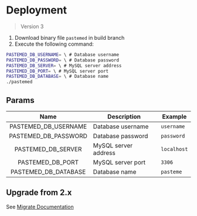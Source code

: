# Deployment

> Version 3

1. Download binary file `pastemed` in build branch
2. Execute the following command:

```bash
PASTEMED_DB_USERNAME= \ # Database username
PASTEMED_DB_PASSWORD= \ # Database password
PASTEMED_DB_SERVER= \ # MySQL server address
PASTEMED_DB_PORT= \ # MySQL server port
PASTEMED_DB_DATABASE= \ # Database name
./pastemed
```

## Params

| Name | Description | Example |
| :---: | --- | --- |
| PASTEMED_DB_USERNAME | Database username | `username` |
| PASTEMED_DB_PASSWORD | Database password | `password` |
| PASTEMED_DB_SERVER | MySQL server address | `localhost` |
| PASTEMED_DB_PORT | MySQL server port | `3306` |
| PASTEMED_DB_DATABASE | Database name | `pasteme` |

## Upgrade from 2.x

See [Migrate Documentation](./MIGRATE.md)
